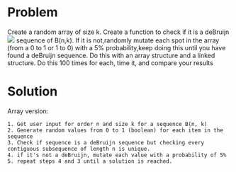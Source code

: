 # Problem

Create a random array of size k. Create a function to check if it is a deBruijn![](https://en.wikipedia.org/wiki/De_Bruijn_sequence) sequence of B(n,k).  If it is not,randomly mutate each spot in the array (from a 0 to 1 or 1 to 0) with a 5% probability,keep doing this until you have found a deBruijn sequence. Do this with an array structure and a linked structure. Do this 100 times for each, time it, and compare your results

# Solution


Array version:

    1. Get user input for order n and size k for a sequence B(n, k)
    2. Generate random values from 0 to 1 (boolean) for each item in the sequence
    3. Check if sequence is a deBruijn sequence but checking every contiguous subsequence of length n is unique.
    4. if it's not a deBruijn, mutate each value with a probability of 5%
    5. repeat steps 4 and 3 until a solution is reached.

